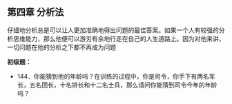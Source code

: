 ## 第四章 分析法
仔细地分析总是可以让人更加准确地得出问题的最佳答案。如果一个人有较强的分析思维能力，那么他便可以游刃有余地行走在自己的人生道路上。因为对他来讲，一切问题在他的分析之下都不再成为问题

**初级题：**

* 144．你能猜到他的年龄吗？在训练的过程中，你是司令，你手下有两名军长，五名团长，十名排长和十二名士兵，那么请问你能猜到司令今年的年龄吗？
